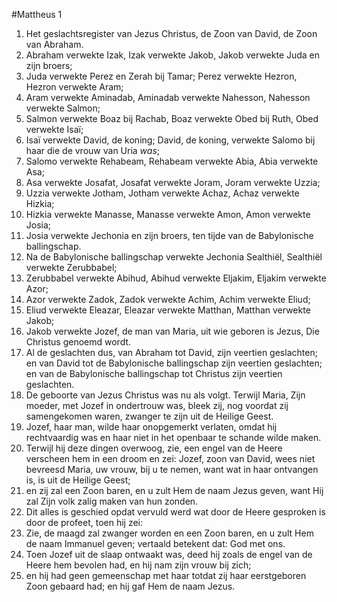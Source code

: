 #Mattheus 1
1. Het geslachtsregister van Jezus Christus, de Zoon van David, de Zoon van Abraham.
2. Abraham verwekte Izak, Izak verwekte Jakob, Jakob verwekte Juda en zijn broers;
3. Juda verwekte Perez en Zerah bij Tamar; Perez verwekte Hezron, Hezron verwekte Aram;
4. Aram verwekte Aminadab, Aminadab verwekte Nahesson, Nahesson verwekte Salmon;
5. Salmon verwekte Boaz bij Rachab, Boaz verwekte Obed bij Ruth, Obed verwekte Isaï;
6. Isaï verwekte David, de koning; David, de koning, verwekte Salomo bij haar die de vrouw van Uria *was*;
7. Salomo verwekte Rehabeam, Rehabeam verwekte Abia, Abia verwekte Asa;
8. Asa verwekte Josafat, Josafat verwekte Joram, Joram verwekte Uzzia;
9. Uzzia verwekte Jotham, Jotham verwekte Achaz, Achaz verwekte Hizkia;
10. Hizkia verwekte Manasse, Manasse verwekte Amon, Amon verwekte Josia;
11. Josia verwekte Jechonia en zijn broers, ten tijde van de Babylonische ballingschap.
12. Na de Babylonische ballingschap verwekte Jechonia Sealthiël, Sealthiël verwekte Zerubbabel;
13. Zerubbabel verwekte Abihud, Abihud verwekte Eljakim, Eljakim verwekte Azor;
14. Azor verwekte Zadok, Zadok verwekte Achim, Achim verwekte Eliud;
15. Eliud verwekte Eleazar, Eleazar verwekte Matthan, Matthan verwekte Jakob;
16. Jakob verwekte Jozef, de man van Maria, uit wie geboren is Jezus, Die Christus genoemd wordt.
17. Al de geslachten dus, van Abraham tot David, zijn veertien geslachten; en van David tot de Babylonische ballingschap zijn veertien geslachten; en van de Babylonische ballingschap tot Christus zijn veertien geslachten.
18. De geboorte van Jezus Christus was nu als volgt. Terwijl Maria, Zijn moeder, met Jozef in ondertrouw was, bleek zij, nog voordat zij samengekomen waren, zwanger te zijn uit de Heilige Geest.
19. Jozef, haar man, wilde haar onopgemerkt verlaten, omdat hij rechtvaardig was en haar niet in het openbaar te schande wilde maken.
20. Terwijl hij deze dingen overwoog, zie, een engel van de Heere verscheen hem in een droom en zei: Jozef, zoon van David, wees niet bevreesd Maria, uw vrouw, bij u te nemen, want wat in haar ontvangen is, is uit de Heilige Geest;
21. en zij zal een Zoon baren, en u zult Hem de naam Jezus geven, want Hij zal Zijn volk zalig maken van hun zonden.
22. Dit alles is geschied opdat vervuld werd wat door de Heere gesproken is door de profeet, toen hij zei:
23. Zie, de maagd zal zwanger worden en een Zoon baren, en u zult Hem de naam Immanuel geven; vertaald betekent dat: God met ons.
24. Toen Jozef uit de slaap ontwaakt was, deed hij zoals de engel van de Heere hem bevolen had, en hij nam zijn vrouw bij zich;
25. en hij had geen gemeenschap met haar totdat zij haar eerstgeboren Zoon gebaard had; en hij gaf Hem de naam Jezus.
